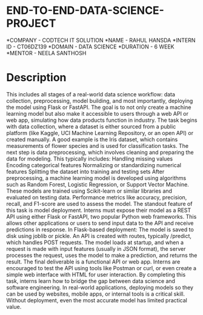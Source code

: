# END-TO-END-DATA-SCIENCE-PROJECT
*COMPANY - CODTECH IT SOLUTION
*NAME - RAHUL HANSDA
*INTERN ID - CT06DZ139
*DOMAIN - DATA SCIENCE
*DURATION - 6 WEEK
*MENTOR - NEELA SANTHOSH
# Description
 This includes all stages of a real-world data science workflow: data collection, preprocessing, model building, and most importantly, deploying the model using Flask or FastAPI. The goal is to not only create a machine learning model but also make it accessible to users through a web API or web app, simulating how data products function in industry.
The task begins with data collection, where a dataset is either sourced from a public platform (like Kaggle, UCI Machine Learning Repository, or an open API) or created manually. A good example is the Iris dataset, which contains measurements of flower species and is used for classification tasks.
The next step is data preprocessing, which involves cleaning and preparing the data for modeling. This typically includes:
Handling missing values
Encoding categorical features
Normalizing or standardizing numerical features
Splitting the dataset into training and testing sets
After preprocessing, a machine learning model is developed using algorithms such as Random Forest, Logistic Regression, or Support Vector Machine. These models are trained using Scikit-learn or similar libraries and evaluated on testing data. Performance metrics like accuracy, precision, recall, and F1-score are used to assess the model.
The standout feature of this task is model deployment. Interns must expose their model as a REST API using either Flask or FastAPI, two popular Python web frameworks. This allows other applications or users to send input data to the API and receive predictions in response.
In Flask-based deployment:
The model is saved to disk using joblib or pickle.
An API is created with routes, typically /predict, which handles POST requests.
The model loads at startup, and when a request is made with input features (usually in JSON format), the server processes the request, uses the model to make a prediction, and returns the result.
The final deliverable is a functional API or web app. Interns are encouraged to test the API using tools like Postman or curl, or even create a simple web interface with HTML for user interaction.
By completing this task, interns learn how to bridge the gap between data science and software engineering. In real-world applications, deploying models so they can be used by websites, mobile apps, or internal tools is a critical skill. Without deployment, even the most accurate model has limited practical value.

